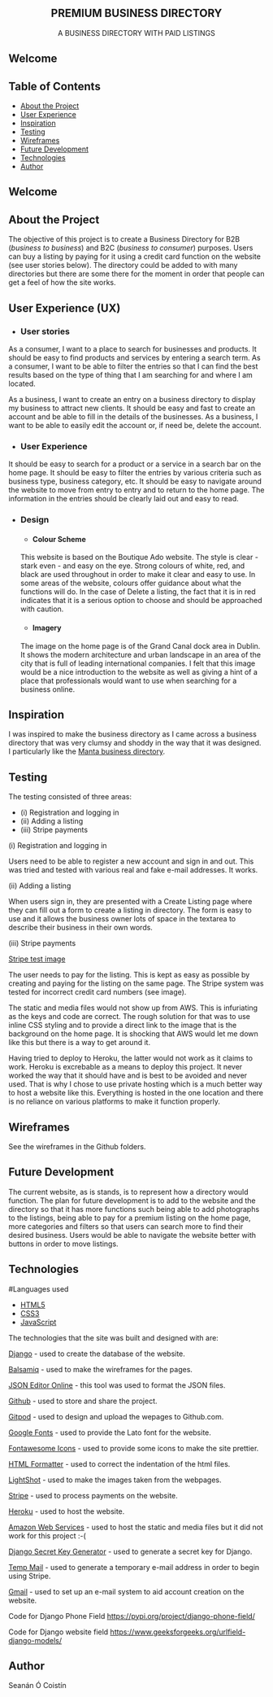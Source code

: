 <p align="center">
 
  <h2 align="center"><strong>PREMIUM BUSINESS DIRECTORY</strong></h2>

  <p align="center">
    A BUSINESS DIRECTORY WITH PAID LISTINGS
  </p>

## Welcome

## Table of Contents

* [About the Project](#about-the-project)
* [User Experience](#user-experience)
* [Inspiration](#inspiration)
* [Testing](#testing)
* [Wireframes](#wireframes)
* [Future Development](#future-development)
* [Technologies](#technologies)
* [Author](#author)

## Welcome

## About the Project
The objective of this project is to create a Business Directory for B2B (*business to business*) and B2C (*business to consumer*) purposes. Users can buy a listing by paying for it using a credit card function on the website (see user stories below).
The directory could be added to with many directories but there are some there for the moment in order that people can get a feel of how the site works.


## User Experience (UX)

- ### User stories
As a consumer, I want to a place to search for businesses and products. It should be easy to find products and services by entering a search term.
As a consumer, I want to be able to filter the entries so that I can find the best results based on the type of thing that I am searching for and where I am located.

As a business, I want to create an entry on a business directory to display my business to attract new clients. It should be easy and fast to create an account and be able to fill in the details of the businesses.
As a business, I want to be able to easily edit the account or, if need be, delete the account.

- ### User Experience
It should be easy to search for a product or a service in a search bar on the home page.
It should be easy to filter the entries by various criteria such as business type, business category, etc.
It should be easy to navigate around the website to move from entry to entry and to return to the home page.
The information in the entries should be clearly laid out and easy to read.

- ### Design
    - #### Colour Scheme
    This website is based on the Boutique Ado website. The style is clear - stark even - and easy on the eye. Strong colours of white, red, and black are used throughout in order to make it clear and easy to use. In some areas of the website, colours offer guidance about what the functions will do. In the case of Delete a listing, the fact that it is in red indicates that it is a serious option to choose and should be approached with caution.

    - #### Imagery
    The image on the home page is of the Grand Canal dock area in Dublin. It shows the modern architecture and urban landscape in an area of the city that is full of leading international companies. I felt that this image would be a nice introduction to the website as well as giving a hint of a place that professionals would want to use when searching for a business online.

## Inspiration
I was inspired to make the business directory as I came across a business directory that was very clumsy and shoddy in the way that it was designed. I particularly like the [Manta business directory](http://www.manta.com).

## Testing
The testing consisted of three areas:
 - (i) Registration and logging in
 - (ii) Adding a listing
 - (iii) Stripe payments

 (i) Registration and logging in

 Users need to be able to register a new account and sign in and out. This was tried and tested with various real and fake e-mail addresses. It works.
 
 (ii) Adding a listing

 When users sign in, they are presented with a Create Listing page where they can fill out a form to create a listing in directory. The form is easy to use and it allows the business owner lots of space in the textarea to describe their business in their own words.
 
 (iii) Stripe payments

 [Stripe test image](https://github.com/seananocoistin/milestone4/blob/master/projectimages/stripetest.png)

 The user needs to pay for the listing. This is kept as easy as possible by creating and paying for the listing on the same page. The Stripe system was tested for incorrect credit card numbers (see image).

The static and media files would not show up from AWS. This is infuriating as the keys and code are correct. The rough solution for that was to use inline CSS styling and to provide a direct link to the image that is the background on the home page. It is shocking that AWS would let me down like this but there is a way to get around it.

Having tried to deploy to Heroku, the latter would not work as it claims to work. Heroku is excrebable as a means to deploy this project. It never worked the way that it should have and is best to be avoided and never used. That is why I chose to use private hosting which is a much better way to host a website like this. Everything is hosted in the one location and there is no reliance on various platforms to make it function properly.

## Wireframes
See the wireframes in the Github folders.

## Future Development
The current website, as is stands, is to represent how a directory would function. The plan for future development is to add to the website and the directory so that it has more functions such being able to add photographs to the listings, being able to pay for a premium listing on the home page, more categories and filters so that users can search more to find their desired business. Users would be able to navigate the website better with buttons in order to move listings.

## Technologies

#Languages used
- [HTML5](https://en.wikipedia.org/wiki/HTML5)
- [CSS3](https://en.wikipedia.org/wiki/Cascading_Style_Sheets)
- [JavaScript](https://en.wikipedia.org/wiki/JavaScript)

The technologies that the site was built and designed with are:

[Django](https://www.djangoproject.com/) - used to create the database of the website.

[Balsamiq](https://www.balsamiq.com/) - used to make the wireframes for the pages.

[JSON Editor Online](http://jsoneditoronline.org/) - this tool was used to format the JSON files.

[Github](https.github.com) - used to store and share the project.

[Gitpod](https://www.gitpod.io/) - used to design and upload the wepages to Github.com.

[Google Fonts](https://fonts.google.com/) - used to provide the Lato font for the website.

[Fontawesome Icons](https://fontawesome.com/v4.7.0/icons/) - used to provide some icons to make the site prettier.

[HTML Formatter](https://webformatter.com/) - used to correct the indentation of the html files.

[LightShot](https://app.prntscr.com/en/index.html) - used to make the images taken from the webpages.

[Stripe](https.stripe.com) - used to process payments on the website.

[Heroku](https.heroku.com) - used to host the website.

[Amazon Web Services](https://aws.amazon.com/) - used to host the static and media files but it did not work for this project :-(

[Django Secret Key Generator](https://miniwebtool.com/django-secret-key-generator/) - used to generate a secret key for Django.

[Temp Mail](https://temp-mail.org/) - used to generate a temporary e-mail address in order to begin using Stripe.

[Gmail](https://mail.google.com/) - used to set up an e-mail system to aid account creation on the website.

Code for Django Phone Field
https://pypi.org/project/django-phone-field/

Code for Django website field
https://www.geeksforgeeks.org/urlfield-django-models/


## Author
Seanán Ó Coistín